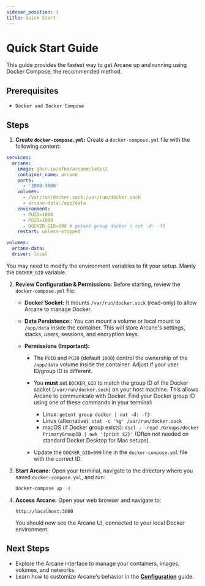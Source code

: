 ```yaml
---
sidebar_position: 1
title: Quick Start
---
```


# Quick Start Guide

This guide provides the fastest way to get Arcane up and running using Docker Compose, the recommended method.

## Prerequisites

- `Docker and Docker Compose`

## Steps

1.  **Create `docker-compose.yml`:**
    Create a `docker-compose.yml` file with the following content:

```yaml
services:
  arcane:
    image: ghcr.io/ofkm/arcane:latest
    container_name: arcane
    ports:
      - '3000:3000'
    volumes:
      - /var/run/docker.sock:/var/run/docker.sock
      - arcane-data:/app/data
    environment:
      - PUID=1000
      - PGID=1000
      - DOCKER_GID=998 # getent group docker | cut -d: -f3
    restart: unless-stopped

volumes:
  arcane-data:
  driver: local
```

You may need to modify the environment variables to fit your setup. Mainly the `DOCKER_GID` variable.

2.  **Review Configuration & Permissions:**
    Before starting, review the `docker-compose.yml` file:

    - **Docker Socket:** It mounts `/var/run/docker.sock` (read-only) to allow Arcane to manage Docker.

    - **Data Persistence:**: You can mount a volume or local mount to `/app/data` inside the container. This will store Arcane's settings, stacks, users, sessions, and encryption keys.

    - **Permissions (Important):**

      - The `PUID` and `PGID` (default `1000`) control the ownership of the `/app/data` volume inside the container. Adjust if your user ID/group ID is different.

      - You **must** set `DOCKER_GID` to match the group ID of the Docker socket (`/var/run/docker.sock`) on your host machine. This allows Arcane to communicate with Docker. Find your Docker group ID using one of these commands in your terminal:
        - Linux: `getent group docker | cut -d: -f3`
        - Linux (alternative): `stat -c '%g' /var/run/docker.sock`
        - macOS (if Docker group exists): `dscl . -read /Groups/docker PrimaryGroupID | awk '{print $2}'` (Often not needed on standard Docker Desktop for Mac setups).
      - Update the `DOCKER_GID=999` line in the `docker-compose.yml` file with the correct ID.

3.  **Start Arcane:**
    Open your terminal, navigate to the directory where you saved `docker-compose.yml`, and run:

    ```bash
    docker-compose up -d
    ```

4.  **Access Arcane:**
    Open your web browser and navigate to:

    `http://localhost:3000`

    You should now see the Arcane UI, connected to your local Docker environment.

## Next Steps

- Explore the Arcane interface to manage your containers, images, volumes, and networks.
- Learn how to customize Arcane's behavior in the **[Configuration](./configuration.md)** guide.
